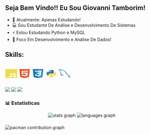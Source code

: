 ## Seja Bem Vindo!! Eu Sou Giovanni Tamborim!

- 🔭 Atualmente: Apenas Estudando!
- 💻 Sou Estudante De Análise e Desenvolvimento De Sistemas
- ⚡ Estou Estudando Python e MySQL
- 💬 Foco Em Desenvolvimento e Análise De Dados!
  
## Skills:

<div style="display: inline_block"><br>
  <img align="center" alt="Rafa-Js" height="30" width="40" src="https://raw.githubusercontent.com/devicons/devicon/master/icons/javascript/javascript-plain.svg">
  <img align="center" alt="Rafa-HTML" height="30" width="40" src="https://raw.githubusercontent.com/devicons/devicon/master/icons/html5/html5-original.svg">
  <img align="center" alt="Rafa-CSS" height="30" width="40" src="https://raw.githubusercontent.com/devicons/devicon/master/icons/css3/css3-original.svg">
  <img align="center" alt="Rafa-Python" height="30" width="40" src="https://raw.githubusercontent.com/devicons/devicon/master/icons/python/python-original.svg">
  <img align="center" alt="Rafa-Python" height="30" width="40" src="https://raw.githubusercontent.com/devicons/devicon/master/icons/mysql/mysql-original.svg">
  
</div>
  
  ##

 
<div> 
  <a href="https://instagram.com/tamborim_giovanni" target="_blank"><img src="https://img.shields.io/badge/-Instagram-%23E4405F?style=for-the-badge&logo=instagram&logoColor=white" target="_blank"></a>
  <a href = "mailto:tamborimgiovanni2017@gmail.com"><img src="https://img.shields.io/badge/-Gmail-%23333?style=for-the-badge&logo=gmail&logoColor=white" target="_blank"></a>
  <a href="https://www.linkedin.com/in/giovanni-tamborim-69001022a/" target="_blank"><img src="https://img.shields.io/badge/-LinkedIn-%230077B5?style=for-the-badge&logo=linkedin&logoColor=white" target="_blank"></a> 
  
</div>

### 📊 Estatísticas

<div align="center" >
  <img src="https://github-readme-stats.vercel.app/api?username=tamborim13&show_icons=true&theme=chartreuse-dark&hide_border=true#gh-dark-mode-only&include_all_commits=true" height="150" alt="stats graph"  />
  <img src="https://github-readme-stats.vercel.app/api/top-langs?username=tamborim13&locale=en&hide_title=false&layout=compact&card_width=320&langs_count=5&theme=chartreuse-dark&hide_border=true" height="150" alt="languages graph"  />
</div>

###
 
<picture>
  <source media="(prefers-color-scheme: dark)" srcset="https://raw.githubusercontent.com/tamborim13/tamborim13/output/pacman-contribution-graph-dark.svg">
  <source media="(prefers-color-scheme: light)" srcset="https://raw.githubusercontent.com/tamborim13/tamborim13/output/pacman-contribution-graph.svg">
  <img alt="pacman contribution graph" src="https://raw.githubusercontent.com/tamborim13/tamborim13/output/pacman-contribution-graph.svg">
</picture>

###